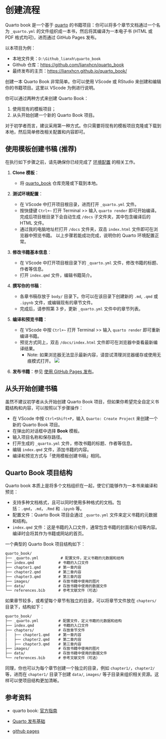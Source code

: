 # 创建流程

Quarto book 是一个基于 [quarto](https://quarto.org/docs/books/) 的书籍项目：你可以将多个章节文档通过一个名为 `_quarto.yml` 的文件组织成一本书，然后将其编译为一本电子书 (HTML 或 PDF 格式均可)，进而通过 GitHub Pages 发布。

以本项目为例：

- 本地文件夹：`D:\Github_lianxh\quarto_book`
- Github 仓库：<https://github.com/lianxhcn/quarto_book>
- 最终发布的主页：<https://lianxhcn.github.io/quarto_book/>

创建一本 Quarto Book 非常简单。你可以使用 VScode 或 RStudio 来创建和编辑你的书籍项目。这里以 VScode 为例进行说明。

你可以通过两种方式来创建 Quarto Book：

1. 使用现有的模板项目；
2. 从头开始创建一个新的 Quarto Book 项目。

对于初学者而言，建议采用第一种方式。你只需要将现有的模板项目克隆或下载到本地，然后简单修改相关配置和内容即可。

## 使用模板创建书稿 (推荐)

在执行如下步骤之前，请先确保你已经完成了 [环境配置](02_install_setting.md) 的相关工作。

1. **Clone 模板**：
   - 将 [quarto_book](https://www.github.com/lianxhcn/quarto_book) 仓库克隆或下载到本地。
2. **测试环境配置**：
   - 在 VScode 中打开项目根目录，进而打开 `_quarto.yml` 文件。
   - 按快捷键 `Ctrl+~` 打开 Terminal >> 输入 `quarto render` 即可开始编译。完成后项目根目录下会自动生成 `/docs` 子文件夹，其中包含编译后的 HTML 文件。
   - 通过我的电脑地址栏打开 `/docs` 文件夹，双击 `index.html` 文件即可在浏览器中预览书籍。
   以上步骤若能成功完成，说明你的 Quarto 环境配置正常。
3. **修改书籍基本信息**：
   - 在 VScode 中打开项目根目录下的 `_quarto.yml` 文件，修改书籍的标题、作者等信息。
   - 打开 `index.qmd` 文件，编辑书籍简介。

4. **撰写你的书稿**：
   - 各章书稿存放于 `body/` 目录下。你可以在该目录下创建新的 `.md`, `.qmd` 或 `.ipynb` 文件，或编辑现有的章节文件。
   - 完成后，请参照第 3 步，更新 `_quarto.yml` 文件中的章节列表。
5. **编译和预览书籍**：
   - 在 VScode 中按 `Ctrl+~` 打开 Terminal >> 输入 `quarto render` 即可重新编译书籍。
   - 预览方式同上，双击 `/docs/index.html` 文件即可在浏览器中查看最新编译结果。
     - Note: 如果浏览器无法显示最新内容，请尝试清理浏览器缓存或使用无痕模式打开。
   ![](https://fig-lianxh.oss-cn-shenzhen.aliyuncs.com/20250609180318.png) 
6. **发布书籍**：参见 [使用 GitHub Pages 发布](04_github_page.md)。




## 从头开始创建书稿

虽然不建议初学者从头开始创建 Quarto Book 项目，但如果你希望完全自定义书籍结构和内容，可以按照以下步骤操作：

- 在 VScode 中按 `Ctrl+Shift+P`，输入 `Quarto: Create Project` 来创建一个新的 Quarto Book 项目。
- 在弹出的对话框中选择 **Book** 模板。
- 输入项目名称和保存路径。
- 打开生成的 `_quarto.yml` 文件，修改书籍的标题、作者等信息。
- 编辑 `index.qmd` 文件，添加书籍的内容。
- 编译和预览方式与「使用模板创建书稿」相同。



## Quarto Book 项目结构

Quarto book 本质上是将多个文档组织在一起，使它们能够作为一本书来编译和预览：

- 支持多种文档格式，且可以同时使用多种格式的文档。包括：`.qmd`，`.md`，`.Rmd` 和 `.ipynb` 等。
- 配置文件：Quarto Book 项目会通过 `_quarto.yml` 文件来定义书籍的元数据和结构。
- `index.qmd` 文件：这是书籍的入口文件，通常包含书籍的封面和介绍等内容。编译时会将其作为书籍或网站的首页。

一个典型的 Quarto Book 项目结构如下：

```md
quarto_book/
├── _quarto.yml          # 配置文件，定义书籍的元数据和结构
├── index.qmd           # 书籍的入口文件
├── chapter1.qmd        # 第一章内容
├── chapter2.qmd        # 第二章内容
├── chapter3.qmd        # 第三章内容
├── images/             # 存放书籍中使用的图片
├── data/               # 存放书籍中使用的数据文件
└── references.bib      # 参考文献文件（可选）
```

如果章节较多，或希望每个章节有独立的目录，可以将章节文件放在 `chapters/` 目录下，结构如下：

```md   
quarto_book/
├── _quarto.yml         # 配置文件，定义书籍的元数据和结构
├── index.qmd           # 书籍的入口文件
├── chapters/           # 存放章节文件
│   ├── chapter1.qmd    # 第一章内容   
│   ├── chapter2.qmd    # 第二章内容
│   ├── chapter3.qmd    # 第三章内容
├── images/             # 存放书籍中使用的图片
├── data/               # 存放书籍中使用的数据文件
└── references.bib      # 参考文献文件（可选）
``` 

同理，你也可以为每个章节创建一个独立的目录，例如 `chapter1/`，`chapter2/` 等，进而在 `chapter1/` 目录下创建 `data/`, `images/` 等子目录来组织相关资源。这样可以使项目结构更加清晰。



## 参考资料

- quarto book: [官方指南](https://quarto.org/docs/books/)

- [Quarto 发布基础](https://www.aidoczh.com/quarto/docs/publishing/index.html)
- [github pages](https://www.aidoczh.com/quarto/docs/publishing/github-pages.html)
